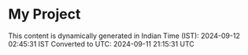 # My Project

This content is dynamically generated in Indian Time (IST): 2024-09-12 02:45:31 IST
Converted to UTC: 2024-09-11 21:15:31 UTC

